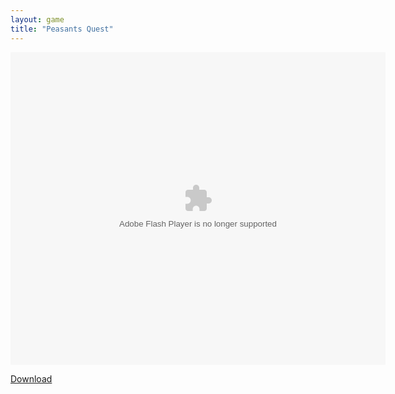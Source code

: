 ```yaml
---
layout: game
title: "Peasants Quest"
---
```


<object width="100" height="100">
    <embed src="peasantsquest.swf" flashvars="" base="" quality="high" allowscriptaccess="always" allowfullscreen="true" bgcolor="" wmode="window" width="600" height="500" type="application/x-shockwave-flash" pluginspage="http://www.macromedia.com/go/getflashplayer">
</object>

<br>

<a href="peasantsquest.swf" download class="btn btn-secondary">Download</a>
